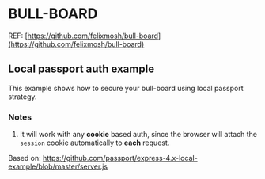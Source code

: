 # BULL-BOARD

REF: [https://github.com/felixmosh/bull-board](https://github.com/felixmosh/bull-board)

## Local passport auth example

This example shows how to secure your bull-board using local passport strategy.

### Notes

1. It will work with any **cookie** based auth, since the browser will attach
   the `session` cookie automatically to **each** request.

Based on: https://github.com/passport/express-4.x-local-example/blob/master/server.js
